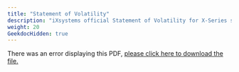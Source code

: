 ```yaml
---
title: "Statement of Volatility"
description: "iXsystems official Statement of Volatility for X-Series systems."
weight: 20
GeekdocHidden: true
---
```


<object data="https://www.truenas.com/docs/files/x-series-sov.pdf" type="application/pdf" width="95%" height="1000">
  There was an error displaying this PDF, <a href="https://www.truenas.com/docs/files/x-series-sov.pdf">please click here to download the file.</a>
</object>
